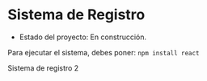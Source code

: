 <h1> Sistema de Registro </h1>

- Estado del proyecto: En construcción.

Para ejecutar el sistema, debes poner: 
```npm install react ```


Sistema de registro 2
